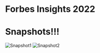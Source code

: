 # Forbes Insights 2022
# Snapshots!!!
![Snapshot1]([https://github.com/rajpmore/Forbes-Insights-2022/Screenshot1.png](https://github.com/rajpmore/Forbes-Insights-2022/blob/main/Screenshot%201.png)https://github.com/rajpmore/Forbes-Insights-2022/blob/main/Screenshot%201.png)
![Snapshot2]([https://github.com/rajpmore/Forbes-Insights-2022/Screenshot2.png](https://github.com/rajpmore/Forbes-Insights-2022/blob/main/Screenshot%202.png)https://github.com/rajpmore/Forbes-Insights-2022/blob/main/Screenshot%202.png)
